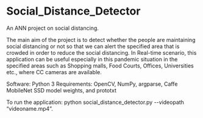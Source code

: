 # Social_Distance_Detector
 An ANN project on social distancing. 

The main aim of the project is to detect whether the people are maintaining social distancing or not so that we can alert the specified area that is crowded in order to reduce the social distancing. In Real-time scenario, this application can be useful especially in this pandemic situation in the specified areas such as Shopping malls, Food Courts, Offices, Universities etc., where CC cameras are available. 

Software: Python 3
Requirements: OpenCV, NumPy, argparse, Caffe MobileNet SSD model weights, and prototxt 

To run the application: python social_distance_detector.py --videopath “videoname.mp4”. 


